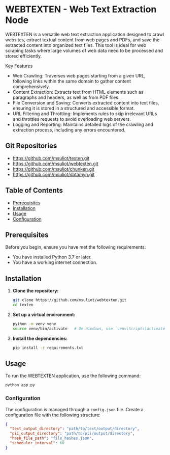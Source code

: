 # WEBTEXTEN - Web Text Extraction Node

WEBTEXTEN is a versatile web text extraction application designed to crawl websites, extract textual content from web pages and PDFs, and save the extracted content into organized text files. This tool is ideal for web scraping tasks where large volumes of web data need to be processed and stored efficiently.

Key Features
- Web Crawling: Traverses web pages starting from a given URL, following links within the same domain to gather content comprehensively.
- Content Extraction: Extracts text from HTML elements such as paragraphs and headers, as well as from PDF files.
- File Conversion and Saving: Converts extracted content into text files, ensuring it is stored in a structured and accessible format.
- URL Filtering and Throttling: Implements rules to skip irrelevant URLs and throttles requests to avoid overloading web servers.
- Logging and Reporting: Maintains detailed logs of the crawling and extraction process, including any errors encountered.

## Git Repositories
- https://github.com/msuliot/texten.git
- https://github.com/msuliot/webtexten.git
- https://github.com/msuliot/chunken.git
- https://github.com/msuliot/datamyn.git

## Table of Contents
- [Prerequisites](#prerequisites)
- [Installation](#installation)
- [Usage](#usage)
- [Configuration](#configuration)

## Prerequisites

Before you begin, ensure you have met the following requirements:
- You have installed Python 3.7 or later.
- You have a working internet connection.

## Installation

1. **Clone the repository:**

    ```bash
    git clone https://github.com/msuliot/webtexten.git
    cd texten
    ```

2. **Set up a virtual environment:**

    ```bash
    python -m venv venv
    source venv/bin/activate   # On Windows, use `venv\Scripts\activate`
    ```

3. **Install the dependencies:**

    ```bash
    pip install -r requirements.txt
    ```

## Usage

To run the WEBTEXTEN application, use the following command:

```bash
python app.py
```

### Configuration

The configuration is managed through a `config.json` file. Create a configuration file with the following structure:

```json
{
  "text_output_directory": "path/to/text/output/directory",
  "pii_output_directory": "path/to/pii/output/directory",
  "hash_file_path": "file_hashes.json",
  "scheduler_interval": 60
}
```